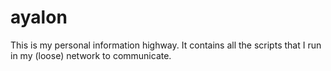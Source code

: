 # ayalon
This is my personal information highway. It contains all the scripts that I run in my (loose) network to communicate.
